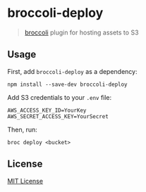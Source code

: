 # broccoli-deploy

> [broccoli](https://github.com/broccolijs/broccoli) plugin for hosting assets to S3

## Usage

First, add `broccoli-deploy` as a dependency:

```shell
npm install --save-dev broccoli-deploy
```

Add S3 credentials to your `.env` file:

```shell
AWS_ACCESS_KEY_ID=YourKey
AWS_SECRET_ACCESS_KEY=YourSecret
```

Then, run:

```shell
broc deploy <bucket>
```
## License

[MIT License](http://en.wikipedia.org/wiki/MIT_License)